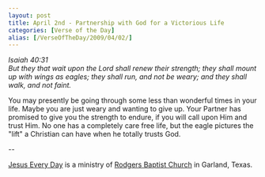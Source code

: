 ```yaml
---
layout: post
title: April 2nd - Partnership with God for a Victorious Life
categories: [Verse of the Day]
alias: [/VerseOfTheDay/2009/04/02/]
---
```


_Isaiah 40:31  
But they that wait upon the Lord shall renew their strength; they
shall mount up with wings as eagles; they shall run, and not be
weary; and they shall walk, and not faint._

You may presently be going through some less than wonderful times
in your life. Maybe you are just weary and wanting to give up. Your
Partner has promised to give you the strength to endure, if you will
call upon Him and trust Him. No one has a completely care free life,
but the eagle pictures the "lift" a Christian can have when he
totally trusts God.

 --

<a href=http://jesuseveryday.net>Jesus Every Day</a> is a ministry of <a href=http://rodgersbaptist.net>Rodgers Baptist Church</a> in Garland, Texas.
